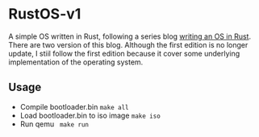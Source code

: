 # RustOS-v1
A simple OS written in Rust, following a series blog [writing an OS in Rust](https://os.phil-opp.com/). There are two version of this blog.
Although the first edition is no longer update, I stiil follow the first edition because it cover some underlying implementation of the operating system.

## Usage
* Compile bootloader.bin
```make all```
* Load bootloader.bin to iso image
``` make iso ```
* Run qemu
``` make run```

